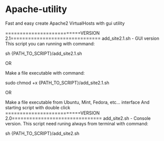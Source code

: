 # Apache-utility
Fast and easy create Apache2 VirtualHosts with gui utility

==========================VERSION 2.1===============================
add_site2.1.sh - GUI version 
This script you can running with command:

sh {PATH_TO_SCRIPT}/add_site2.1.sh

OR

Make a file executable with command:

sudo chmod +x {PATH_TO_SCRIPT}/add_site2.1.sh

OR

Make a file executable from Ubuntu, Mint, Fedora, etc... interface
And starting script with double click
==========================VERSION 2.0===============================
add_site2.sh - Console version. 
This script need runing always from terminal with command:

sh {PATH_TO_SCRIPT}/add_site2.sh
